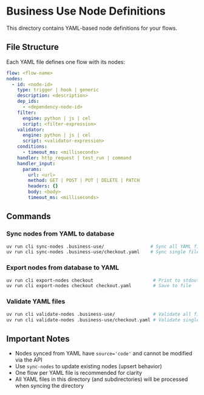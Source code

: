 # Business Use Node Definitions

This directory contains YAML-based node definitions for your flows.

## File Structure

Each YAML file defines one flow with its nodes:

```yaml
flow: <flow-name>
nodes:
  - id: <node-id>
    type: trigger | hook | generic
    description: <description>
    dep_ids:
      - <dependency-node-id>
    filter:
      engine: python | js | cel
      script: <filter-expression>
    validator:
      engine: python | js | cel
      script: <validator-expression>
    conditions:
      - timeout_ms: <milliseconds>
    handler: http_request | test_run | command
    handler_input:
      params:
        url: <url>
        method: GET | POST | PUT | DELETE | PATCH
        headers: {}
        body: <body>
        timeout_ms: <milliseconds>
```

## Commands

### Sync nodes from YAML to database
```bash
uv run cli sync-nodes .business-use/                 # Sync all YAML files
uv run cli sync-nodes .business-use/checkout.yaml    # Sync single file
```

### Export nodes from database to YAML
```bash
uv run cli export-nodes checkout                      # Print to stdout
uv run cli export-nodes checkout checkout.yaml        # Save to file
```

### Validate YAML files
```bash
uv run cli validate-nodes .business-use/              # Validate all files
uv run cli validate-nodes .business-use/checkout.yaml # Validate single file
```

## Important Notes

- Nodes synced from YAML have `source='code'` and cannot be modified via the API
- Use `sync-nodes` to update existing nodes (upsert behavior)
- One flow per YAML file is recommended for clarity
- All YAML files in this directory (and subdirectories) will be processed when syncing the directory
